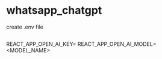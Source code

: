 # whatsapp_chatgpt
create .env file
##
REACT_APP_OPEN_AI_KEY=<KEY>
REACT_APP_OPEN_AI_MODEL=<MODEL_NAME>
##
